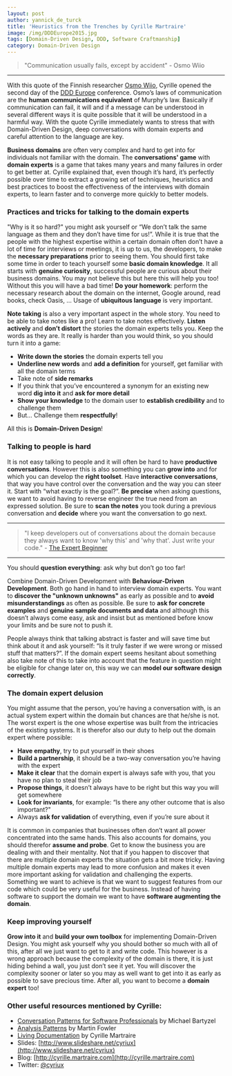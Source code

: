 ```yaml
---
layout: post
author: yannick_de_turck
title: 'Heuristics from the Trenches by Cyrille Martraire'
image: /img/DDDEurope2015.jpg
tags: [Domain-Driven Design, DDD, Software Craftmanship]
category: Domain-Driven Design
---
```

> "Communication usually fails, except by accident" - Osmo Wiio

----------

With this quote of the Finnish researcher [Osmo Wiio](https://en.wikipedia.org/wiki/Osmo_Antero_Wiio), Cyrille opened the second day of the [DDD Europe](http://dddeurope.com) conference. Osmo’s laws of communication are the **human communications equivalent** of Murphy’s law. Basically if communication can fail, it will and if a message can be understood in several different ways it is quite possible that it will be understood in a harmful way. With the quote Cyrille immediately wants to stress that with Domain-Driven Design, deep conversations with domain experts and careful attention to the language are key.

**Business domains** are often very complex and hard to get into for individuals not familiar with the domain. The **conversations' game** with **domain experts** is a game that takes many years and many failures in order to get better at. Cyrille explained that, even though it’s hard, it’s perfectly possible over time to extract a growing set of techniques, heuristics and best practices to boost the effectiveness of the interviews with domain experts, to learn faster and to converge more quickly to better models.

### Practices and tricks for talking to the domain experts
"Why is it so hard?" you might ask yourself or “We don’t talk the same language as them and they don’t have time for us!”. While it is true that the people with the highest expertise within a certain domain often don’t have a lot of time for interviews or meetings, it is up to us, the developers, to make the **necessary preparations** prior to seeing them. You should first take some time in order to teach yourself some **basic domain knowledge**. It all starts with **genuine curiosity**, successful people are curious about their business domains. You may not believe this but here this will help you too! Without this you will have a bad time! **Do your homework**: perform the necessary research about the domain on the internet, Google around, read books, check Oasis, … Usage of **ubiquitous language** is very important.

**Note taking** is also a very important aspect in the whole story. You need to be able to take notes like a pro! Learn to take notes effectively. **Listen actively** and **don’t distort** the stories the domain experts tells you. Keep the words as they are. It really is harder than you would think, so you should turn it into a game:

- **Write down the stories** the domain experts tell you
- **Underline new words** and **add a definition** for yourself, get familiar with all the domain terms
- Take note of **side remarks**
- If you think that you’ve encountered a synonym for an existing new word **dig into it** and **ask for more detail**
- **Show your knowledge** to the domain user to **establish credibility** and to challenge them
- But… Challenge them **respectfully**!

All this is **Domain-Driven Design**!

### Talking to people is hard
It is not easy talking to people and it will often be hard to have **productive conversations**. However this is also something you can **grow into** and for which you can develop the **right toolset**. Have **interactive conversations**, that way you have control over the conversation and the way you can steer it. Start with “what exactly is the goal?”. **Be precise** when asking questions, we want to avoid having to reverse engineer the true need from an expressed solution. Be sure to **scan the notes** you took during a previous conversation and **decide** where you want the conversation to go next.

---
> "I keep developers out of conversations about the domain because they always want to know 'why this' and 'why that'. Just write your code." - [The Expert Beginner](https://twitter.com/expertbeginner1/status/656122859773820929)

----------

You should **question everything**: ask why but don’t go too far!

Combine Domain-Driven Development with **Behaviour-Driven Development**. Both go hand in hand to interview domain experts. You want to **discover the "unknown unknowns"** as early as possible and to **avoid misunderstandings** as often as possible. Be sure to **ask for concrete examples** and **genuine sample documents and data** and although this doesn’t always come easy, ask and insist but as mentioned before know your limits and be sure not to push it.

People always think that talking abstract is faster and will save time but think about it and ask yourself: “Is it truly faster if we were wrong or missed stuff that matters?”. If the domain expert seems hesitant about something also take note of this to take into account that the feature in question might be eligible for change later on, this way we can **model our software design correctly**.

### The domain expert delusion
You might assume that the person, you’re having a conversation with, is an actual system expert within the domain but chances are that he/she is not. The worst expert is the one whose expertise was built from the intricacies of the existing systems. It is therefor also our duty to help out the domain expert where possible:

- **Have empathy**, try to put yourself in their shoes
- **Build a partnership**, it should be a two-way conversation you’re having with the expert
- **Make it clear** that the domain expert is always safe with you, that you have no plan to steal their job
- **Propose things**, it doesn’t always have to be right but this way you will get somewhere
- **Look for invariants**, for example: “Is there any other outcome that is also important?"
- Always **ask for validation** of everything, even if you’re sure about it

It is common in companies that businesses often don’t want all power concentrated into the same hands. This also accounts for domains, you should therefor **assume and probe**. Get to know the business you are dealing with and their mentality. Not that if you happen to discover that there are multiple domain experts the situation gets a bit more tricky. Having multiple domain experts may lead to more confusion and makes it even more important asking for validation and challenging the experts. Something we want to achieve is that we want to suggest features from our code which could be very useful for the business. Instead of having software to support the domain we want to have **software augmenting the domain**.

### Keep improving yourself
**Grow into it** and **build your own toolbox** for implementing Domain-Driven Design. You might ask yourself why you should bother so much with all of this, after all we just want to get to it and write code. This however is a wrong approach because the complexity of the domain is there, it is just hiding behind a wall, you just don’t see it yet. You will discover the complexity sooner or later so you may as well want to get into it as early as possible to save precious time. After all, you want to become a **domain expert** too!

### Other useful resources mentioned by Cyrille:
- [Conversation Patterns for Software Professionals](http://schd.ws/hosted_files/agile2014/d5/1571_Agile2014__Conversation_Patterns_for_Software_Professionals.pdf) by Michael Bartyzel
- [Analysis Patterns](http://martinfowler.com/books/ap.html) by Martin Fowler
- [Living Documentation](https://leanpub.com/livingdocumentation) by Cyrille Martraire
- Slides: [http://www.slideshare.net/cyriux](http://www.slideshare.net/cyriux)
- Blog: [http://cyrille.martraire.com](http://cyrille.martraire.com)
- Twitter: [@cyriux](https://twitter.com/cyriux)